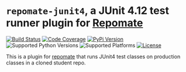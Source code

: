 # `repomate-junit4`, a JUnit 4.12 test runner plugin for [Repomate](https://github.com/slarse/repomate)

[![Build Status](https://travis-ci.com/slarse/repomate-junit4.svg?token=1VKcbDz66bMbTdt1ebsN&branch=master)](https://travis-ci.com/slarse/repomate-junit4)
[![Code Coverage](https://codecov.io/gh/slarse/repomate-junit4/branch/master/graph/badge.svg)](https://codecov.io/gh/slarse/repomate-junit4)
[![PyPi Version](https://badge.fury.io/py/repomate-junit4.svg)](https://badge.fury.io/py/repomate-junit4)
![Supported Python Versions](https://img.shields.io/badge/python-3.5%2C%203.6%2C%203.7-blue.svg)
![Supported Platforms](https://img.shields.io/badge/platforms-Linux%2C%20macOS-blue.svg)
[![License](https://img.shields.io/badge/license-MIT-blue.svg)](LICENSE)

This is a plugin for [repomate](https://github.com/slarse/repomate) that runs
JUnit4 test classes on production classes in a cloned student repo.
